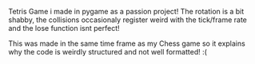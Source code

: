 Tetris Game i made in pygame as a passion project! The rotation is a bit shabby, the collisions occasionaly register weird with the tick/frame rate and the lose function
isnt perfect! 

This was made in the same time frame as my Chess game so it explains why the code is weirdly structured and not well formatted! :(
